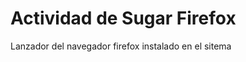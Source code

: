 Actividad de Sugar Firefox
=====================================

Lanzador del navegador firefox instalado en el sitema
